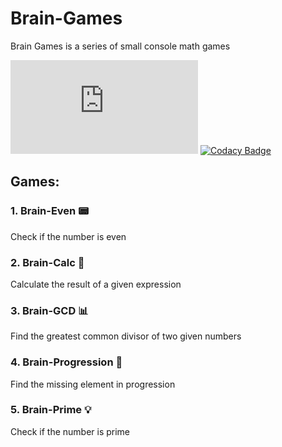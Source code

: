 # Brain-Games
Brain Games is a series of small console math games 

[![GitHub license](https://badgen.net/github/license/Naereen/Strapdown.js)](https://github.com/Naereen/StrapDown.js/blob/master/LICENSE)
[![Codacy Badge](https://app.codacy.com/project/badge/Grade/883df727f81f42268d8f20b754af3f20)](https://www.codacy.com/gh/Amanetes/Brain-Games/dashboard?utm_source=github.com&amp;utm_medium=referral&amp;utm_content=Amanetes/Brain-Games&amp;utm_campaign=Badge_Grade)

## Games:

### 1. Brain-Even 📟
Check if the number is even

### 2. Brain-Calc 🧮
Calculate the result of a given expression

### 3. Brain-GCD 📊
Find the greatest common divisor of two given numbers

### 4. Brain-Progression 🎲
Find the missing element in progression

### 5. Brain-Prime 💡
Check if the number is prime
